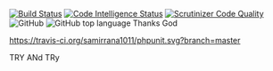 [![Build Status](https://scrutinizer-ci.com/g/samirrana1011/phpunit/badges/build.png?b=master)](https://scrutinizer-ci.com/g/samirrana1011/phpunit/build-status/master)
[![Code Intelligence Status](https://scrutinizer-ci.com/g/samirrana1011/phpunit/badges/code-intelligence.svg?b=master)](https://scrutinizer-ci.com/code-intelligence)
[![Scrutinizer Code Quality](https://scrutinizer-ci.com/g/samirrana1011/phpunit/badges/quality-score.png?b=master)](https://scrutinizer-ci.com/g/samirrana1011/phpunit/?branch=master)
![GitHub](https://img.shields.io/github/license/samirrana1011/phpunit.svg)
![GitHub top language](https://img.shields.io/github/languages/top/samirrana1011/phpunit.svg)
Thanks God


https://travis-ci.org/samirrana1011/phpunit.svg?branch=master

TRY ANd TRy
